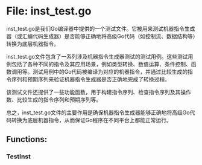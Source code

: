 # File: inst_test.go

inst_test.go是我们Go编译器中提供的一个测试文件。它被用来测试机器指令生成器（或汇编代码生成器）是否能够正确地将高级Go代码（如控制流、数据结构等）转换为底层机器指令。

inst_test.go文件包含了一系列涉及机器指令生成器测试的测试用例。这些测试用例包括了各种不同的指令及其应用场景，例如类型转换、数值运算、条件控制、函数调用等。测试用例中的Go代码被编译为对应的机器指令，并通过比较生成的指令序列和预期序列来验证机器指令生成器是否正确地完成了转换过程。

该测试文件还提供了一些功能函数，用于构建指令序列、检查指令序列及其操作数、比较生成的指令序列和预期序列等。

总之，inst_test.go文件的主要作用是确保机器指令生成器能够正确地将高级Go代码转换为底层机器指令，从而保证Go程序在不同平台上都能正常运行。

## Functions:

### TestInst






